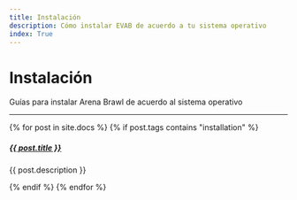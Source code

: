 ```yaml
---
title: Instalación
description: Cómo instalar EVAB de acuerdo a tu sistema operativo
index: True
---
```


# Instalación

Guías para instalar Arena Brawl de acuerdo al sistema operativo

<div class="section-index">
    <hr class="panel-line">
    {% for post in site.docs %}
	{% if post.tags contains "installation" %}
	<div class="entry">
    <h5><a href="{{ post.url | prepend: site.baseurl }}">{{ post.title }}</a></h5>
    <p>{{ post.description }}</p>
    </div>
	{% endif %}
	{% endfor %}
</div>
